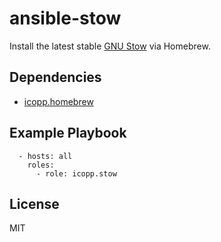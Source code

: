 # ansible-stow

Install the latest stable [GNU Stow](https://www.gnu.org/software/stow/) via Homebrew.

## Dependencies

* [icopp.homebrew](https://github.com/icopp/ansible-homebrew)

## Example Playbook

```
  - hosts: all
    roles:
      - role: icopp.stow
```

## License

MIT
